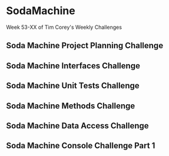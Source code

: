 # SodaMachine
Week 53-XX of Tim Corey's Weekly Challenges

## Soda Machine Project Planning Challenge
## Soda Machine Interfaces Challenge
## Soda Machine Unit Tests Challenge
## Soda Machine Methods Challenge
## Soda Machine Data Access Challenge
## Soda Machine Console Challenge Part 1